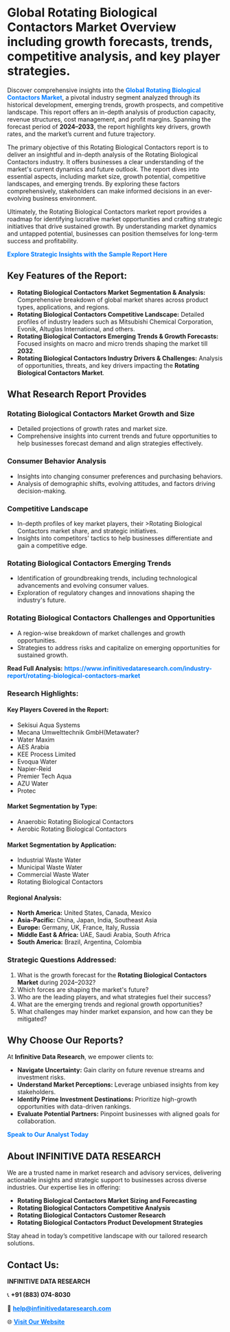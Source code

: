 <h1>Global Rotating Biological Contactors Market Overview including growth forecasts, trends, competitive analysis, and key player strategies.</h1>
<p>
Discover comprehensive insights into the 
<a href="https://www.infinitivedataresearch.com/industry-report/rotating-biological-contactors-market" rel="dofollow" style="color: #007BFF; text-decoration: none;"><strong>Global Rotating Biological Contactors Market</strong></a>, a pivotal industry segment analyzed through its historical development, emerging trends, growth prospects, and competitive landscape. This report offers an in-depth analysis of production capacity, revenue structures, cost management, and profit margins. Spanning the forecast period of <strong>2024–2033</strong>, the report highlights key drivers, growth rates, and the market’s current and future trajectory.
</p>
<p>
The primary objective of this Rotating Biological Contactors report is to deliver an insightful and in-depth analysis of the Rotating Biological Contactors industry. It offers businesses a clear understanding of the market's current dynamics and future outlook. The report dives into essential aspects, including market size, growth potential, competitive landscapes, and emerging trends. By exploring these factors comprehensively, stakeholders can make informed decisions in an ever-evolving business environment.
</p>
<p>
Ultimately, the Rotating Biological Contactors market report provides a roadmap for identifying lucrative market opportunities and crafting strategic initiatives that drive sustained growth. By understanding market dynamics and untapped potential, businesses can position themselves for long-term success and profitability.
</p>
<p>
<a href="https://www.infinitivedataresearch.com/request-sample/reportId=102236" style="color: #007BFF; text-decoration: none;"><strong>Explore Strategic Insights with the Sample Report Here</strong></a>
</p>

<h2>Key Features of the Report:</h2>
<ul>
<li><strong>Rotating Biological Contactors Market Segmentation & Analysis:</strong> Comprehensive breakdown of global market shares across product types, applications, and regions.</li>
<li><strong>Rotating Biological Contactors Competitive Landscape:</strong> Detailed profiles of industry leaders such as Mitsubishi Chemical Corporation, Evonik, Altuglas International, and others.</li>
<li><strong>Rotating Biological Contactors Emerging Trends & Growth Forecasts:</strong> Focused insights on macro and micro trends shaping the market till <strong>2032</strong>.</li>
<li><strong>Rotating Biological Contactors Industry Drivers & Challenges:</strong> Analysis of opportunities, threats, and key drivers impacting the <strong>Rotating Biological Contactors Market</strong>.</li>
</ul>

<h2>What Research Report Provides</h2>
<h3>Rotating Biological Contactors Market Growth and Size</h3>
<ul>
<li>Detailed projections of growth rates and market size.</li>
<li>Comprehensive insights into current trends and future opportunities to help businesses forecast demand and align strategies effectively.</li>
</ul>

<h3>Consumer Behavior Analysis</h3>
<ul>
<li>Insights into changing consumer preferences and purchasing behaviors.</li>
<li>Analysis of demographic shifts, evolving attitudes, and factors driving decision-making.</li>
</ul>

<h3>Competitive Landscape</h3>
<ul>
<li>In-depth profiles of key market players, their >Rotating Biological Contactors market share, and strategic initiatives.</li>
<li>Insights into competitors' tactics to help businesses differentiate and gain a competitive edge.</li>
</ul>

<h3>Rotating Biological Contactors Emerging Trends</h3>
<ul>
<li>Identification of groundbreaking trends, including technological advancements and evolving consumer values.</li>
<li>Exploration of regulatory changes and innovations shaping the industry's future.</li>
</ul>

<h3>Rotating Biological Contactors Challenges and Opportunities</h3>
<ul>
<li>A region-wise breakdown of market challenges and growth opportunities.</li>
<li>Strategies to address risks and capitalize on emerging opportunities for sustained growth.</li>
</ul>
<p><strong>Read Full Analysis:</strong> <a href="https://www.infinitivedataresearch.com/industry-report/rotating-biological-contactors-market" rel="dofollow" style="color: #007BFF; text-decoration: none;"><strong>https://www.infinitivedataresearch.com/industry-report/rotating-biological-contactors-market</strong></a></p>
<h3>Research Highlights:</h3>
<h4>Key Players Covered in the Report:</h4>
<ul><li>Sekisui Aqua Systems</li><li>Mecana Umwelttechnik GmbH(Metawater?</li><li>Water Maxim</li><li>AES Arabia</li><li>KEE Process Limited</li><li>Evoqua Water</li><li>Napier-Reid</li><li>Premier Tech Aqua</li><li>AZU Water</li><li>Protec</li></ul>
<h4>Market Segmentation by Type:</h4>
<ul><li>Anaerobic Rotating Biological Contactors</li><li>Aerobic Rotating Biological Contactors</li></ul>
<h4>Market Segmentation by Application:</h4>
<ul><li>Industrial Waste Water</li><li>Municipal Waste Water</li><li>Commercial Waste Water</li><li>Rotating Biological Contactors</li></ul>

<h4>Regional Analysis:</h4>
<ul>
<li><strong>North America:</strong> United States, Canada, Mexico</li>
<li><strong>Asia-Pacific:</strong> China, Japan, India, Southeast Asia</li>
<li><strong>Europe:</strong> Germany, UK, France, Italy, Russia</li>
<li><strong>Middle East & Africa:</strong> UAE, Saudi Arabia, South Africa</li>
<li><strong>South America:</strong> Brazil, Argentina, Colombia</li>
</ul>

<h3>Strategic Questions Addressed:</h3>
<ol>
<li>What is the growth forecast for the <strong>Rotating Biological Contactors Market</strong> during 2024–2032?</li>
<li>Which forces are shaping the market's future?</li>
<li>Who are the leading players, and what strategies fuel their success?</li>
<li>What are the emerging trends and regional growth opportunities?</li>
<li>What challenges may hinder market expansion, and how can they be mitigated?</li>
</ol>

<h2>Why Choose Our Reports?</h2>
<p>At <strong>Infinitive Data Research</strong>, we empower clients to:</p>
<ul>
<li><strong>Navigate Uncertainty:</strong> Gain clarity on future revenue streams and investment risks.</li>
<li><strong>Understand Market Perceptions:</strong> Leverage unbiased insights from key stakeholders.</li>
<li><strong>Identify Prime Investment Destinations:</strong> Prioritize high-growth opportunities with data-driven rankings.</li>
<li><strong>Evaluate Potential Partners:</strong> Pinpoint businesses with aligned goals for collaboration.</li>
</ul>
<p><a href="https://www.infinitivedataresearch.com/industry-report/rotating-biological-contactors-market" rel="dofollow" style="color: #007BFF; text-decoration: none;"><strong>Speak to Our Analyst Today</strong></a></p>

<h2>About INFINITIVE DATA RESEARCH</h2>
<p>We are a trusted name in market research and advisory services, delivering actionable insights and strategic support to businesses across diverse industries. Our expertise lies in offering:</p>
<ul>
<li><strong>Rotating Biological Contactors Market Sizing and Forecasting</strong></li>
<li><strong>Rotating Biological Contactors Competitive Analysis</strong></li>
<li><strong>Rotating Biological Contactors Customer Research</strong></li>
<li><strong>Rotating Biological Contactors Product Development Strategies</strong></li>
</ul>
<p>Stay ahead in today’s competitive landscape with our tailored research solutions.</p>

<h2>Contact Us:</h2>
<p><strong>INFINITIVE DATA RESEARCH</strong></p>
<p>📞 <strong>+91 (883) 074-8030</strong></p>
<p>📧 <strong><a href="mailto:help@infinitivedataresearch.com" style="color: #007BFF;">help@infinitivedataresearch.com</a></strong></p>
<p>🌐 <strong><a href="https://www.infinitivedataresearch.com" rel="dofollow" style="color: #007BFF;">Visit Our Website</a></strong></p>